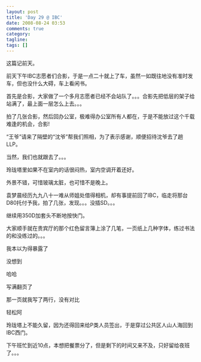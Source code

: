 ```yaml
---
layout: post
title: 'Day 29 @ IBC'
date: 2008-08-24 03:53
comments: true
category:
tagline:
tags: []
---
```


这篇记前天。

前天下午IBC志愿者们合影，于是一点二十就上了车，虽然一如既往地没有准时发车，但也没什么大碍，车上看闲书。

首先是合影，大家做了一个多月志愿者已经不会站队了。。。合影先把低层的架子给站满了，最上面一层怎么上去。。。

拍了几张合影，然后回办公室，极难得办公室所有人都在，于是不能放过这个千载难逢的机会，合影!

“王爷”请来了隔壁的“沈爷”帮我们照相，为了表示感谢，顺便招待沈爷去了趟LLP。

当然，我们也就跟去了。。。

玲珑塔里如果不在室内的话很闷热，室内空调开着还好。

外景不错，可惜玻璃太脏，也可惜不是晚上。

袁梦晨经历九九八十一难从师姐处借得相机，却有事提前回了IBC，临走将那台D80托付予我，拍了几张，发现。。。没插SD。。。

继续用350D加套头不断地按快门。

大家顺手就在贵宾厅的那个红色留言簿上涂了几笔，一页纸上几种字体，练过书法的和没练过的。。。

我本以为得暴露了

没想到

哈哈

写满翻页了

那一页就我写了两行，没有对比

轻松阿

玲珑塔上不能久留，因为还得回来给P类人员签出，于是穿过公共区人山人海回到IBC西门。

下午班忙到近10点，本想把餐票分了，但是剩下的时间又来不及，只好留给夜班了。。。
